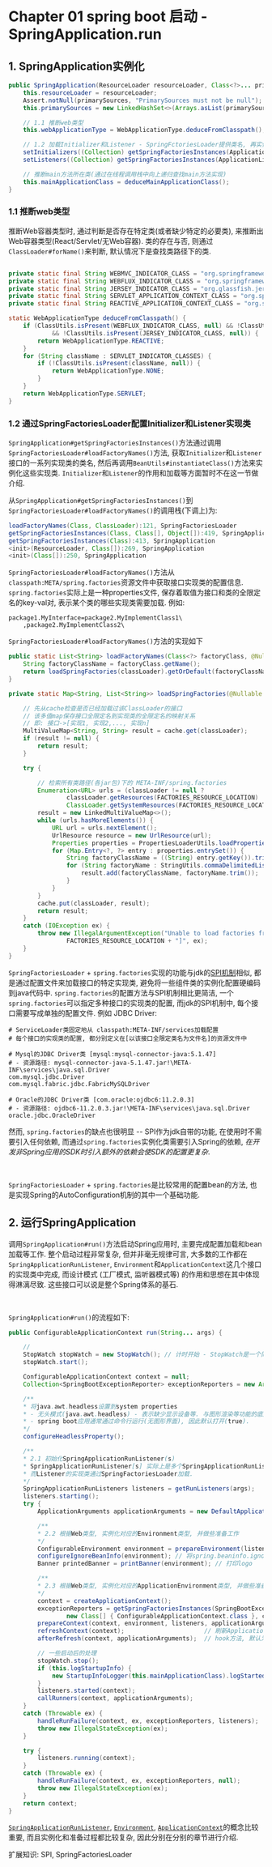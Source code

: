 # Chapter 01 spring boot 启动 - SpringApplication.run


## 1. SpringApplication实例化

```java
public SpringApplication(ResourceLoader resourceLoader, Class<?>... primarySources) {
    this.resourceLoader = resourceLoader;
    Assert.notNull(primarySources, "PrimarySources must not be null");
    this.primarySources = new LinkedHashSet<>(Arrays.asList(primarySources));

    // 1.1 推断web类型
    this.webApplicationType = WebApplicationType.deduceFromClasspath();

    // 1.2 加载Initializer和Listener - SpringFctoriesLoader提供类名, 再实例化
    setInitializers((Collection) getSpringFactoriesInstances(ApplicationContextInitializer.class));
    setListeners((Collection) getSpringFactoriesInstances(ApplicationListener.class));

    // 推断main方法所在类(通过在线程调用栈中向上递归查找main方法实现)
    this.mainApplicationClass = deduceMainApplicationClass();   
}

```
### 1.1 推断web类型

推断Web容器类型时, 通过判断是否存在特定类(或者缺少特定的必要类), 来推断出Web容器类型(React/Servlet/无Web容器). 
类的存在与否, 则通过``ClassLoader#forName()``来判断, 默认情况下是查找类路径下的类.

```java

private static final String WEBMVC_INDICATOR_CLASS = "org.springframework.web.servlet.DispatcherServlet";
private static final String WEBFLUX_INDICATOR_CLASS = "org.springframework.web.reactive.DispatcherHandler";
private static final String JERSEY_INDICATOR_CLASS = "org.glassfish.jersey.servlet.ServletContainer";
private static final String SERVLET_APPLICATION_CONTEXT_CLASS = "org.springframework.web.context.WebApplicationContext";
private static final String REACTIVE_APPLICATION_CONTEXT_CLASS = "org.springframework.boot.web.reactive.context.ReactiveWebApplicationContext";

static WebApplicationType deduceFromClasspath() {
    if (ClassUtils.isPresent(WEBFLUX_INDICATOR_CLASS, null) && !ClassUtils.isPresent(WEBMVC_INDICATOR_CLASS, null)
            && !ClassUtils.isPresent(JERSEY_INDICATOR_CLASS, null)) {
        return WebApplicationType.REACTIVE;
    }
    for (String className : SERVLET_INDICATOR_CLASSES) {
        if (!ClassUtils.isPresent(className, null)) {
            return WebApplicationType.NONE;
        }
    }
    return WebApplicationType.SERVLET;
}
```

### 1.2 通过SpringFactoriesLoader配置Initializer和Listener实现类

``SpringApplication#getSpringFactoriesInstances()``方法通过调用``SpringFactoriesLoader#loadFactoryNames()``方法, 
获取``Initializer``和``Listener``接口的一系列实现类的类名, 然后再调用``BeanUtils#instantiateClass()``方法来实例化这些实现类. 
``Initializer``和``Listener``的作用和加载等方面暂时不在这一节做介绍. 
<br/>

从``SpringApplication#getSpringFactoriesInstances()``到``SpringFactoriesLoader#loadFactoryNames()``的调用栈(下调上)为:

```java
loadFactoryNames(Class, ClassLoader):121, SpringFactoriesLoader
getSpringFactoriesInstances(Class, Class[], Object[]):419, SpringApplication
getSpringFactoriesInstances(Class):413, SpringApplication
<init>(ResourceLoader, Class[]):269, SpringApplication
<init>(Class[]):250, SpringApplication
```


``SpringFactoriesLoader#loadFactoryNames()``方法从``classpath:META/spring.factories``资源文件中获取接口实现类的配置信息.
``spring.factories``实际上是一种properties文件, 保存着取值为接口和类的全限定名的key-val对, 表示某个类的哪些实现类需要加载.  例如: 
```properties
package1.MyInterface=package2.MyImplementClass1\
    ,package2.MyImplementClass2\
```

``SpringFactoriesLoader#loadFactoryNames()``方法的实现如下

```java
public static List<String> loadFactoryNames(Class<?> factoryClass, @Nullable ClassLoader classLoader) {
    String factoryClassName = factoryClass.getName();
    return loadSpringFactories(classLoader).getOrDefault(factoryClassName, Collections.emptyList());
}

private static Map<String, List<String>> loadSpringFactories(@Nullable ClassLoader classLoader) {

    // 先从cache检查是否已经加载过该ClassLoader的接口
    // 该多值map保存接口全限定名到实现类的全限定名的映射关系
    // 即: 接口->[实现1, 实现2,..., 实现n]
    MultiValueMap<String, String> result = cache.get(classLoader);
    if (result != null) {
        return result;
    }

    try {

        // 检索所有类路径(各jar包)下的 META-INF/spring.factories
        Enumeration<URL> urls = (classLoader != null ?
                classLoader.getResources(FACTORIES_RESOURCE_LOCATION) :
                ClassLoader.getSystemResources(FACTORIES_RESOURCE_LOCATION));
        result = new LinkedMultiValueMap<>();
        while (urls.hasMoreElements()) {
            URL url = urls.nextElement();
            UrlResource resource = new UrlResource(url);
            Properties properties = PropertiesLoaderUtils.loadProperties(resource);
            for (Map.Entry<?, ?> entry : properties.entrySet()) {
                String factoryClassName = ((String) entry.getKey()).trim();
                for (String factoryName : StringUtils.commaDelimitedListToStringArray((String) entry.getValue())) {
                    result.add(factoryClassName, factoryName.trim());
                }
            }
        }
        cache.put(classLoader, result);
        return result;
    }
    catch (IOException ex) {
        throw new IllegalArgumentException("Unable to load factories from location [" +
                FACTORIES_RESOURCE_LOCATION + "]", ex);
    }
}
```
``SpringFactoriesLoader`` + ``spring.factories``实现的功能与jdk的[SPI机制](https://www.jianshu.com/p/3a3edbcd8f24)相似, 都是通过配置文件来加载接口的特定实现类, 避免将一些组件类的实例化配置硬编码到java代码中. 
``spring.factories``的配置方法与SPI机制相比更简洁, 一个``spring.factories``可以指定多种接口的实现类的配置, 而jdk的SPI机制中, 每个接口需要写成单独的配置文件. 例如 JDBC Driver:
```properties
# ServiceLoader类固定地从 classpath:META-INF/services加载配置
# 每个接口的实现类的配置, 都分别定义在[以该接口全限定类名为文件名]的资源文件中

# Mysql的JDBC Driver类 [mysql:mysql-connector-java:5.1.47]
# - 资源路径: mysql-connector-java-5.1.47.jar!\META-INF\services\java.sql.Driver
com.mysql.jdbc.Driver
com.mysql.fabric.jdbc.FabricMySQLDriver

# Oracle的JDBC Driver类 [com.oracle:ojdbc6:11.2.0.3]
# - 资源路径: ojdbc6-11.2.0.3.jar!\META-INF\services\java.sql.Driver
oracle.jdbc.OracleDriver

```
然而, ``spring.factories``的缺点也很明显 -- SPI作为jdk自带的功能, 在使用时不需要引入任何依赖, 而通过``spring.factories``实例化类需要引入Spring的依赖, *在开发非Spring应用的SDK时引入额外的依赖会使SDK的配置更复杂*.

<br/>

``SpringFactoriesLoader`` + ``spring.factories``是比较常用的配置bean的方法, 也是实现Spring的AutoConfiguration机制的其中一个基础功能. 

## 2. 运行SpringApplication

调用``SpringApplication#run()``方法启动Spring应用时, 主要完成配置加载和bean加载等工作. 
整个启动过程非常复杂, 但并非毫无规律可言, 大多数的工作都在``SpringApplicationRunListener``, ``Environment``和``ApplicationContext``这几个接口的实现类中完成, 而设计模式 (工厂模式, 监听器模式等) 的作用和思想在其中体现得淋漓尽致. 这些接口可以说是整个Spring体系的基石.

<br/>

``SpringApplication#run()``的流程如下:
```java
public ConfigurableApplicationContext run(String... args) {

    // 
    StopWatch stopWatch = new StopWatch(); // 计时开始 - StopWatch是一个简单的计时器
    stopWatch.start(); 

    ConfigurableApplicationContext context = null;
    Collection<SpringBootExceptionReporter> exceptionReporters = new ArrayList<>();

    /**
    * 将java.awt.headless设置到system properties
    * - 无头模式(java.awt.headless) - 表示缺少显示设备等. 与图形渲染等功能的底层实现相关.
    * - spring boot应用通常通过命令行运行(无图形界面), 因此默认打开(true).
    */
    configureHeadlessProperty();

    /**
    * 2.1 初始化SpringApplicationRunListener(s)
    * SpringApplicationRunListener[s] 实际上是多个SpringApplicationRunListener的集合, 用于遍历执行这些Listener
    * 而Listener的实现类通过SpringFactoriesLoader加载.
    */
    SpringApplicationRunListeners listeners = getRunListeners(args);
    listeners.starting();
    try {
        ApplicationArguments applicationArguments = new DefaultApplicationArguments(args);  // 命令行args的包装类

        /**
        * 2.2 根据Web类型, 实例化对应的Environment类型, 并做些准备工作
        */
        ConfigurableEnvironment environment = prepareEnvironment(listeners, applicationArguments);
        configureIgnoreBeanInfo(environment); // 将spring.beaninfo.ignore设置到system property和Environment
        Banner printedBanner = printBanner(environment); // 打印logo

        /**
        * 2.3 根据Web类型, 实例化对应的ApplicationEnvironment类型, 并做些准备工作
        */
        context = createApplicationContext();   
        exceptionReporters = getSpringFactoriesInstances(SpringBootExceptionReporter.class,
                new Class[] { ConfigurableApplicationContext.class }, context);
        prepareContext(context, environment, listeners, applicationArguments, printedBanner);
        refreshContext(context);                      // 刷新ApplicationContext(加载bean等)
        afterRefresh(context, applicationArguments);  // hook方法, 默认为空

        // 一些启动后的处理
        stopWatch.stop();
        if (this.logStartupInfo) {
            new StartupInfoLogger(this.mainApplicationClass).logStarted(getApplicationLog(), stopWatch);
        }
        listeners.started(context);
        callRunners(context, applicationArguments);
    }
    catch (Throwable ex) {
        handleRunFailure(context, ex, exceptionReporters, listeners);
        throw new IllegalStateException(ex);
    }

    try {
        listeners.running(context);
    }
    catch (Throwable ex) {
        handleRunFailure(context, ex, exceptionReporters, null);
        throw new IllegalStateException(ex);
    }
    return context;
}
```
[``SpringApplicationRunListener``](./ch02%20SpringApplicationRunListener.md), [``Environment``](./ch02%20Environment.md), [``ApplicationContext``](./ch03%20ApplicationContext.md)的概念比较重要, 而且实例化和准备过程都比较复杂, 因此分别在分别的章节进行介绍.


扩展知识: SPI, SpringFactoriesLoader